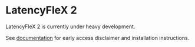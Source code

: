 # LatencyFleX 2

LatencyFleX 2 is currently under heavy development.

See [documentation](https://lfx2.ishitatsuy.uk/ea.html) for early access disclaimer and installation instructions.